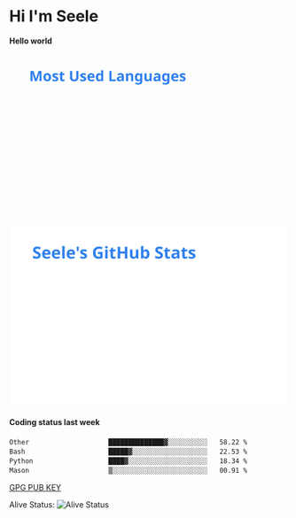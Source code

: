 <h1>Hi I'm Seele</h1>

<b>Hello world</b>

<img src='/assets/top-langs.svg' alt="Seele's github langs"> <img src='/assets/stats.svg' alt="Seele's github stats" >

<h4>Coding status last week </h4>

<!--START_SECTION:waka-->

```txt
Other                    ██████████████▓░░░░░░░░░░   58.22 %
Bash                     █████▓░░░░░░░░░░░░░░░░░░░   22.53 %
Python                   ████▓░░░░░░░░░░░░░░░░░░░░   18.34 %
Mason                    ▒░░░░░░░░░░░░░░░░░░░░░░░░   00.91 %
```

<!--END_SECTION:waka-->

[GPG PUB KEY](https://keys.openpgp.org/vks/v1/by-fingerprint/3FCE91BF5B9666B55B67213C4C57B7824A5B6680)

Alive Status: ![Alive Status](https://hc.dvd.moe/b/2/8b44cecc-1f43-4449-9b4b-9c7fd754673c.svg)
